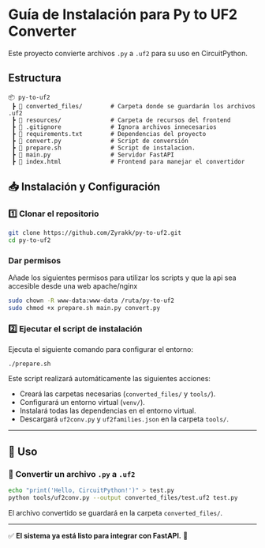 # Guía de Instalación para Py to UF2 Converter

Este proyecto convierte archivos `.py` a `.uf2` para su uso en CircuitPython.

## Estructura

```
📦 py-to-uf2
 ┣ 📂 converted_files/        # Carpeta donde se guardarán los archivos .uf2
 ┣ 📂 resources/              # Carpeta de recursos del frontend
 ┣ 📜 .gitignore              # Ignora archivos innecesarios
 ┣ 📜 requirements.txt        # Dependencias del proyecto
 ┣ 📜 convert.py              # Script de conversión
 ┣ 📜 prepare.sh              # Script de instalacion.
 ┣ 📜 main.py                 # Servidor FastAPI
 ┣ 📜 index.html              # Frontend para manejar el convertidor
```

## 📥 Instalación y Configuración

### 1️⃣ Clonar el repositorio
```bash
git clone https://github.com/Zyrakk/py-to-uf2.git
cd py-to-uf2
```

### Dar permisos
Añade los siguientes permisos para utilizar los scripts y que la api sea accesible desde una web apache/nginx

```bash
sudo chown -R www-data:www-data /ruta/py-to-uf2
sudo chmod +x prepare.sh main.py convert.py
```

### 2️⃣ Ejecutar el script de instalación
Ejecuta el siguiente comando para configurar el entorno:

```bash
./prepare.sh
```

Este script realizará automáticamente las siguientes acciones:
- Creará las carpetas necesarias (`converted_files/` y `tools/`).
- Configurará un entorno virtual (`venv/`).
- Instalará todas las dependencias en el entorno virtual.
- Descargará `uf2conv.py` y `uf2families.json` en la carpeta `tools/`.

---

## 🚀 Uso
### 🔹 Convertir un archivo `.py` a `.uf2`
```bash
echo "print('Hello, CircuitPython!')" > test.py
python tools/uf2conv.py --output converted_files/test.uf2 test.py
```

El archivo convertido se guardará en la carpeta `converted_files/`.

---

✅ **El sistema ya está listo para integrar con FastAPI.** 🚀
